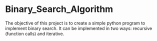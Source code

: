 # Binary_Search_Algorithm
The objective of this project is to create a simple python program to implement binary search. It can be implemented in two ways: recursive (function calls) and iterative.
